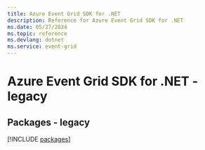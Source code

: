 ```yaml
---
title: Azure Event Grid SDK for .NET
description: Reference for Azure Event Grid SDK for .NET
ms.date: 05/27/2024
ms.topic: reference
ms.devlang: dotnet
ms.service: event-grid
---
```

# Azure Event Grid SDK for .NET - legacy
## Packages - legacy
[!INCLUDE [packages](event-grid-index.md)]